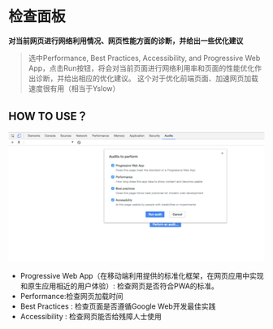 # 检查面板

**对当前网页进行网络利用情况、网页性能方面的诊断，并给出一些优化建议**
> 选中Performance, Best Practices, Accessibility, and Progressive Web App，点击Run按钮，将会对当前页面进行网络利用率和页面的性能优化作出诊断，并给出相应的优化建议。 这个对于优化前端页面、加速网页加载速度很有用（相当于Yslow）

## HOW TO USE？
![image](../image/audits.png) 
- Progressive Web App（在移动端利用提供的标准化框架，在网页应用中实现和原生应用相近的用户体验）: 检查网页是否符合PWA的标准。
- Performance:检查网页加载时间
- Best Practices : 检查页面是否遵循Google Web开发最佳实践
- Accessibility : 检查网页能否给残障人士使用